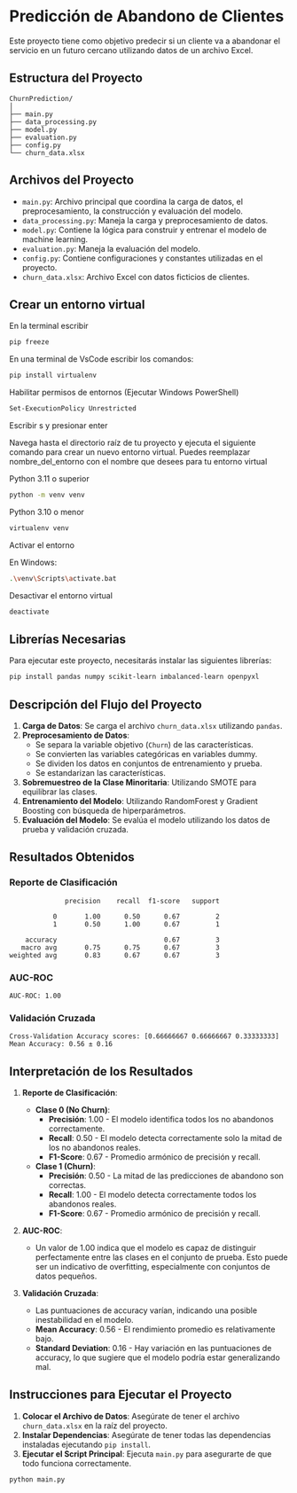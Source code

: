 
# Predicción de Abandono de Clientes

Este proyecto tiene como objetivo predecir si un cliente va a abandonar el servicio en un futuro cercano utilizando datos de un archivo Excel.


## Estructura del Proyecto

```
ChurnPrediction/
│
├── main.py
├── data_processing.py
├── model.py
├── evaluation.py
├── config.py
└── churn_data.xlsx
```

## Archivos del Proyecto

- `main.py`: Archivo principal que coordina la carga de datos, el preprocesamiento, la construcción y evaluación del modelo.
- `data_processing.py`: Maneja la carga y preprocesamiento de datos.
- `model.py`: Contiene la lógica para construir y entrenar el modelo de machine learning.
- `evaluation.py`: Maneja la evaluación del modelo.
- `config.py`: Contiene configuraciones y constantes utilizadas en el proyecto.
- `churn_data.xlsx`: Archivo Excel con datos ficticios de clientes.

## Crear un entorno virtual
En la terminal escribir
```bash
pip freeze
```
En una terminal de VsCode escribir los comandos:

```bash
pip install virtualenv
```

Habilitar permisos de entornos (Ejecutar Windows PowerShell)

```bash
Set-ExecutionPolicy Unrestricted
```
Escribir s y presionar enter

Navega hasta el directorio raíz de tu proyecto y ejecuta el siguiente comando para crear un nuevo entorno virtual. Puedes reemplazar nombre_del_entorno con el nombre que desees para tu entorno virtual

Python 3.11 o superior

```bash
python -m venv venv
```

Python 3.10 o menor
```bash
virtualenv venv
```

Activar el entorno

En Windows:
```bash
.\venv\Scripts\activate.bat
```
Desactivar el entorno virtual
```bash
deactivate
```

## Librerías Necesarias

Para ejecutar este proyecto, necesitarás instalar las siguientes librerías:

```bash
pip install pandas numpy scikit-learn imbalanced-learn openpyxl
```

## Descripción del Flujo del Proyecto

1. **Carga de Datos**: Se carga el archivo `churn_data.xlsx` utilizando `pandas`.
2. **Preprocesamiento de Datos**: 
   - Se separa la variable objetivo (`Churn`) de las características.
   - Se convierten las variables categóricas en variables dummy.
   - Se dividen los datos en conjuntos de entrenamiento y prueba.
   - Se estandarizan las características.
3. **Sobremuestreo de la Clase Minoritaria**: Utilizando SMOTE para equilibrar las clases.
4. **Entrenamiento del Modelo**: Utilizando RandomForest y Gradient Boosting con búsqueda de hiperparámetros.
5. **Evaluación del Modelo**: Se evalúa el modelo utilizando los datos de prueba y validación cruzada.

## Resultados Obtenidos

### Reporte de Clasificación
```
              precision    recall  f1-score   support

           0       1.00      0.50      0.67         2
           1       0.50      1.00      0.67         1

    accuracy                           0.67         3
   macro avg       0.75      0.75      0.67         3
weighted avg       0.83      0.67      0.67         3
```

### AUC-ROC
```
AUC-ROC: 1.00
```

### Validación Cruzada
```
Cross-Validation Accuracy scores: [0.66666667 0.66666667 0.33333333]
Mean Accuracy: 0.56 ± 0.16
```

## Interpretación de los Resultados

1. **Reporte de Clasificación**:
   - **Clase 0 (No Churn)**:
     - **Precisión**: 1.00 - El modelo identifica todos los no abandonos correctamente.
     - **Recall**: 0.50 - El modelo detecta correctamente solo la mitad de los no abandonos reales.
     - **F1-Score**: 0.67 - Promedio armónico de precisión y recall.
   - **Clase 1 (Churn)**:
     - **Precisión**: 0.50 - La mitad de las predicciones de abandono son correctas.
     - **Recall**: 1.00 - El modelo detecta correctamente todos los abandonos reales.
     - **F1-Score**: 0.67 - Promedio armónico de precisión y recall.

2. **AUC-ROC**: 
   - Un valor de 1.00 indica que el modelo es capaz de distinguir perfectamente entre las clases en el conjunto de prueba. Esto puede ser un indicativo de overfitting, especialmente con conjuntos de datos pequeños.

3. **Validación Cruzada**:
   - Las puntuaciones de accuracy varían, indicando una posible inestabilidad en el modelo.
   - **Mean Accuracy**: 0.56 - El rendimiento promedio es relativamente bajo.
   - **Standard Deviation**: 0.16 - Hay variación en las puntuaciones de accuracy, lo que sugiere que el modelo podría estar generalizando mal.


## Instrucciones para Ejecutar el Proyecto

1. **Colocar el Archivo de Datos**: Asegúrate de tener el archivo `churn_data.xlsx` en la raíz del proyecto.
2. **Instalar Dependencias**: Asegúrate de tener todas las dependencias instaladas ejecutando `pip install`.
3. **Ejecutar el Script Principal**: Ejecuta `main.py` para asegurarte de que todo funciona correctamente.

```bash
python main.py
```

